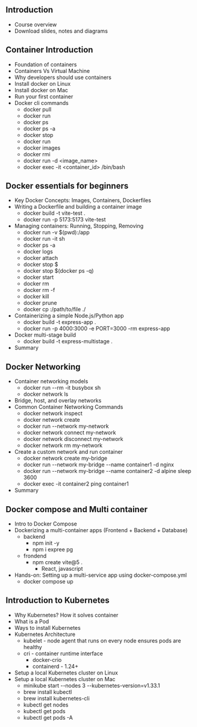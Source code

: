 ## Introduction
  - Course overview
  - Download slides, notes and diagrams
## Container Introduction
  - Foundation of containers
  - Containers Vs Virtual Machine
  - Why developers should use containers
  - Install docker on Linux
  - Install docker on Mac
  - Run your first container
  - Docker cli commands
    - docker pull
    - docker run
    - docker ps
    - docker ps -a
    - docker stop <id>
    - docker run <id>
    - docker images
    - docker rmi <id>
    - docker run -d <image_name>
    - docker exec -it <container_id> /bin/bash
## Docker essentials for beginners
  - Key Docker Concepts: Images, Containers, Dockerfiles
  - Writing a Dockerfile and building a container image
    - docker build -t vite-test .
    - docker run -p 5173:5173 vite-test
  - Managing containers: Running, Stopping, Removing
    - docker run -v $(pwd):/app <image>
    - docker run -it <imagge> sh
    - docker ps -a
    - docker logs <container>
    - docker attach <container>
    - docker stop $<container>
    - docker stop $(docker ps -q)
    - docker start <container>
    - docker rm <container>
    - docker rm -f <container>
    - docker kill <container>
    - docker <container> prune
    - docker cp <container>:/path/to/file ./
  - Containerizing a simple Node.js/Python app
    - docker build -t express-app .
    - docker run -p 4000:3000 -e PORT=3000 -rm express-app
  - Docker multi-stage build
    - docker build -t express-multistage .
  - Summary
## Docker Networking
  - Container networking models
    - docker run --rm -it busybox sh
    - docker network ls
  - Bridge, host, and overlay networks
  - Common Container Networking Commands
    - docker network inspect <network-name>
    - docker network create <network-name>
    - docker run --network my-network <container>
    - docker network connect my-network <container>
    - docker network disconnect my-network <container>
    - docker network rm my-network
  - Create a custom network and run container
    - docker network create my-bridge
    - docker run --network my-bridge --name container1 -d nginx
    - docker run --network my-bridge --name container2 -d alpine sleep 3600
    - docker exec -it container2 ping container1
  - Summary
## Docker compose and Multi container
  - Intro to Docker Compose
  - Dockerizing a multi-container apps (Frontend + Backend + Database)
    - backend
      - npm init -y
      - npm i expree pg
    - frondend
      - npm create vite@5 .
        - React, javascript
  - Hands-on: Setting up a multi-service app using docker-compose.yml
    - docker compose up
## Introduction to Kubernetes
  - Why Kubernetes? How it solves container
  - What is a Pod
  - Ways to install Kubernetes
  - Kubernetes Architecture
    - kubelet - node agent that runs on every node ensures pods are healthy
    - cri - container runtime interface
      - docker-crio
      - containerd - 1.24+
  - Setup a local Kubernetes cluster on Linux
  - Setup a local Kubernetes cluster on Mac
    - minikube start --nodes 3 --kubernetes-version=v1.33.1
    - brew install kubectl
    - brew install kubernetes-cli
    - kubectl get nodes
    - kubectl get pods
    - kubectl get pods -A

